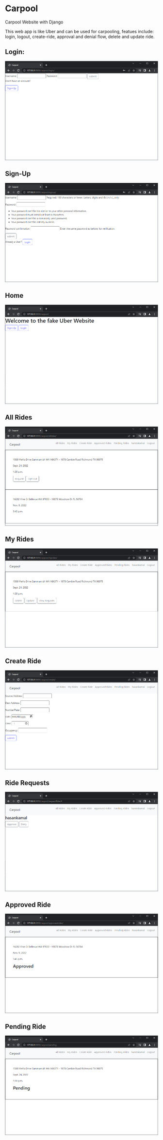 # Carpool
Carpool Website with Django

This web app is like Uber and can be used for carpooling, featues include: login, logout, create-ride, approval and denial flow, delete and update ride.

## Login:
![Login](images/login.PNG)

## Sign-Up
![Sign-Up](images/signup.PNG)

## Home
![Home](images/home.png)

## All Rides
![All-Rides](images/allRides.PNG)

## My Rides
![My-Rides](images/myRides.PNG)

## Create Ride
![Create-Ride](images/createRide.PNG)

## Ride Requests
![Ride-Requests](images/rideRequests.PNG)

## Approved Ride
![Approved-Ride](images/approvedRides.PNG)

## Pending Ride
![Pending-Ride](images/pendingRides.PNG)

